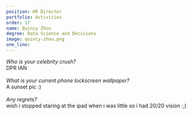 ```yaml
---
position: HR Director
portfolio: Activities
order: 17
name: Quincy Zhou
degree: Data Science and Decisions
image: quincy-zhou.png
one_line:
---
```

*Who is your celebrity crush?*
<br>
DPR IAN
<br><br>
*What is your current phone lockscreen wallpaper?*
<br>
A sunset pic :)
<br><br>
*Any regrets?*
<br>
wish i stopped staring at the ipad when i was little so i had 20/20 vision :,)